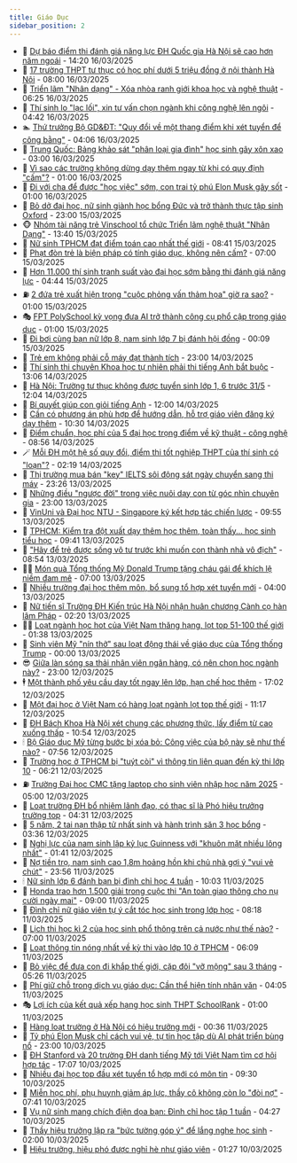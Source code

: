 ```yaml
---
title: Giáo Dục
sidebar_position: 2
---
```


<!-- dantri-giao-duc:START -->
- 🤡 [Dự báo điểm thi đánh giá năng lực ĐH Quốc gia Hà Nội  sẽ cao hơn năm ngoái](https://dantri.com.vn/giao-duc/du-bao-diem-thi-danh-gia-nang-luc-dh-quoc-gia-ha-noi-se-cao-hon-nam-ngoai-20250316211056360.htm) - 14:20 16/03/2025
- 🗽 [17 trường THPT tư thục có học phí dưới 5 triệu đồng ở nội thành Hà Nội](https://dantri.com.vn/giao-duc/17-truong-thpt-tu-thuc-co-hoc-phi-duoi-5-trieu-dong-o-noi-thanh-ha-noi-20250316011012796.htm) - 08:00 16/03/2025
- 🚦 [Triển lãm &quot;Nhân dạng&quot; - Xóa nhòa ranh giới khoa học và nghệ thuật](https://dantri.com.vn/giao-duc/trien-lam-nhan-dang-xoa-nhoa-ranh-gioi-khoa-hoc-va-nghe-thuat-20250316122915097.htm) - 06:25 16/03/2025
- 🌋 [Thí sinh lo &quot;lạc lối&quot;, xin tư vấn chọn ngành khi công nghệ lên ngôi](https://dantri.com.vn/giao-duc/thi-sinh-lo-lac-loi-xin-tu-van-chon-nganh-khi-cong-nghe-len-ngoi-20250316113250694.htm) - 04:42 16/03/2025
- 🏊 [Thứ trưởng Bộ GD&amp;ĐT: &quot;Quy đổi về một thang điểm khi xét tuyển để công bằng&quot;](https://dantri.com.vn/giao-duc/thu-truong-bo-gddt-quy-doi-ve-mot-thang-diem-khi-xet-tuyen-de-cong-bang-20250316092608760.htm) - 04:06 16/03/2025
- 🎃 [Trung Quốc: Bảng khảo sát &quot;phân loại gia đình&quot; học sinh gây xôn xao](https://dantri.com.vn/giao-duc/trung-quoc-bang-khao-sat-phan-loai-gia-dinh-hoc-sinh-gay-xon-xao-20250316100249174.htm) - 03:00 16/03/2025
- 💄 [Vì sao các trường không dừng dạy thêm ngay từ khi có quy định &quot;cấm&quot;?](https://dantri.com.vn/giao-duc/vi-sao-cac-truong-khong-dung-day-them-ngay-tu-khi-co-quy-dinh-cam-20250315233117356.htm) - 01:00 16/03/2025
- 🦅 [Đi với cha để được &quot;học việc&quot; sớm, con trai tỷ phú Elon Musk gây sốt](https://dantri.com.vn/giao-duc/di-voi-cha-de-duoc-hoc-viec-som-con-trai-ty-phu-elon-musk-gay-sot-20250315152130109.htm) - 01:00 16/03/2025
- 🚦 [Bỏ dở đại học, nữ sinh giành học bổng Đức và trở thành thực tập sinh Oxford](https://dantri.com.vn/giao-duc/bo-do-dai-hoc-nu-sinh-gianh-hoc-bong-duc-va-tro-thanh-thuc-tap-sinh-oxford-20250314111615815.htm) - 23:00 15/03/2025
- 🐵 [Nhóm tài năng trẻ Vinschool tổ chức Triển lãm nghệ thuật &quot;Nhân Dạng&quot;](https://dantri.com.vn/giao-duc/nhom-tai-nang-tre-vinschool-to-chuc-trien-lam-nghe-thuat-nhan-dang-20250315202540236.htm) - 13:40 15/03/2025
- 🐘 [Nữ sinh TPHCM đạt điểm toán cao nhất thế giới](https://dantri.com.vn/giao-duc/nu-sinh-tphcm-dat-diem-toan-cao-nhat-the-gioi-20250315152540285.htm) - 08:41 15/03/2025
- 🦏 [Phạt đòn trẻ là biện pháp có tính giáo dục, không nên cấm?](https://dantri.com.vn/giao-duc/phat-don-tre-la-bien-phap-co-tinh-giao-duc-khong-nen-cam-20250315082156697.htm) - 07:00 15/03/2025
- 💼 [Hơn 11.000 thí sinh tranh suất vào đại học sớm bằng thi đánh giá năng lực](https://dantri.com.vn/giao-duc/hon-11000-thi-sinh-tranh-suat-vao-dai-hoc-som-bang-thi-danh-gia-nang-luc-20250315104049541.htm) - 04:44 15/03/2025
- ⛽️ [2 đứa trẻ xuất hiện trong &quot;cuộc phỏng vấn thảm họa&quot; giờ ra sao?](https://dantri.com.vn/giao-duc/2-dua-tre-xuat-hien-trong-cuoc-phong-van-tham-hoa-gio-ra-sao-20250314091621739.htm) - 01:00 15/03/2025
- 🎭 [FPT PolySchool kỳ vọng đưa AI trở thành công cụ phổ cập trong giáo dục](https://dantri.com.vn/giao-duc/fpt-polyschool-ky-vong-dua-ai-tro-thanh-cong-cu-pho-cap-trong-giao-duc-20250314135539589.htm) - 01:00 15/03/2025
- 🎃 [Đi bơi cùng bạn nữ lớp 8, nam sinh lớp 7 bị đánh hội đồng](https://dantri.com.vn/giao-duc/di-boi-cung-ban-nu-lop-8-nam-sinh-lop-7-bi-danh-hoi-dong-20250314222111342.htm) - 00:09 15/03/2025
- 🚀 [Trẻ em không phải cỗ máy đạt thành tích](https://dantri.com.vn/giao-duc/tre-em-khong-phai-co-may-dat-thanh-tich-20250314105932953.htm) - 23:00 14/03/2025
- 👀 [Thí sinh thi chuyên Khoa học tự nhiên phải thi tiếng Anh bắt buộc](https://dantri.com.vn/giao-duc/thi-sinh-thi-chuyen-khoa-hoc-tu-nhien-phai-thi-tieng-anh-bat-buoc-20250314195823218.htm) - 13:06 14/03/2025
- 🌝 [Hà Nội: Trường tư thục không được tuyển sinh lớp 1, 6 trước 31/5](https://dantri.com.vn/giao-duc/ha-noi-truong-tu-thuc-khong-duoc-tuyen-sinh-lop-1-6-truoc-315-20250314182758606.htm) - 12:04 14/03/2025
- 🤗 [Bí quyết giúp con giỏi tiếng Anh](https://dantri.com.vn/giao-duc/bi-quyet-giup-con-gioi-tieng-anh-20250314162050005.htm) - 12:00 14/03/2025
- 🦄 [Cần có phương án phù hợp để hướng dẫn, hỗ trợ giáo viên đăng ký dạy thêm](https://dantri.com.vn/giao-duc/can-co-phuong-an-phu-hop-de-huong-dan-ho-tro-giao-vien-dang-ky-day-them-20250314172632071.htm) - 10:30 14/03/2025
- 🦍 [Điểm chuẩn, học phí của 5 đại học trọng điểm về kỹ thuật - công nghệ](https://dantri.com.vn/giao-duc/diem-chuan-hoc-phi-cua-5-dai-hoc-trong-diem-ve-ky-thuat-cong-nghe-20250314153311749.htm) - 08:56 14/03/2025
- 🪄 [Mỗi ĐH một hệ số quy đổi, điểm thi tốt nghiệp THPT của thí sinh có &quot;loạn&quot;?](https://dantri.com.vn/giao-duc/moi-dh-mot-he-so-quy-doi-diem-thi-tot-nghiep-thpt-cua-thi-sinh-co-loan-20250313223124786.htm) - 02:19 14/03/2025
- 🦆 [Thị trường mua bán &quot;key&quot; IELTS sôi động sát ngày chuyển sang thi máy](https://dantri.com.vn/giao-duc/thi-truong-mua-ban-key-ielts-soi-dong-sat-ngay-chuyen-sang-thi-may-20250314003758239.htm) - 23:26 13/03/2025
- 🚀 [Những điều &quot;ngược đời&quot; trong việc nuôi dạy con từ góc nhìn chuyên gia](https://dantri.com.vn/giao-duc/nhung-dieu-nguoc-doi-trong-viec-nuoi-day-con-tu-goc-nhin-chuyen-gia-20250313151734224.htm) - 23:00 13/03/2025
- 🦒 [VinUni và Đại học NTU - Singapore ký kết hợp tác chiến lược](https://dantri.com.vn/giao-duc/vinuni-va-dai-hoc-ntu-singapore-ky-ket-hop-tac-chien-luoc-20250313161640175.htm) - 09:55 13/03/2025
- 🤡 [TPHCM: Kiểm tra đột xuất dạy thêm học thêm, toàn thấy... học sinh tiểu học](https://dantri.com.vn/giao-duc/tphcm-kiem-tra-dot-xuat-day-them-hoc-them-toan-thay-hoc-sinh-tieu-hoc-20250313163446114.htm) - 09:41 13/03/2025
- 🤔 [&quot;Hãy để trẻ được sống vô tư trước khi muốn con thành nhà vô địch&quot;](https://dantri.com.vn/giao-duc/hay-de-tre-duoc-song-vo-tu-truoc-khi-muon-con-thanh-nha-vo-dich-20250313154639100.htm) - 08:54 13/03/2025
- 🧑‍💻 [Món quà Tổng thống Mỹ Donald Trump tặng cháu gái để khích lệ niềm đam mê](https://dantri.com.vn/giao-duc/mon-qua-tong-thong-my-donald-trump-tang-chau-gai-de-khich-le-niem-dam-me-20250312160224987.htm) - 07:00 13/03/2025
- 🤡 [Nhiều trường đại học thêm môn, bổ sung tổ hợp xét tuyển mới](https://dantri.com.vn/giao-duc/nhieu-truong-dai-hoc-them-mon-bo-sung-to-hop-xet-tuyen-moi-20250312225232197.htm) - 04:00 13/03/2025
- 🧠 [Nữ tiến sĩ Trường ĐH Kiến trúc Hà Nội nhận huân chương Cành cọ hàn lâm Pháp](https://dantri.com.vn/giao-duc/nu-tien-si-truong-dh-kien-truc-ha-noi-nhan-huan-chuong-canh-co-han-lam-phap-20250313091031194.htm) - 02:20 13/03/2025
- 🧑‍💻 [Loạt ngành học hot của Việt Nam thăng hạng, lọt top 51-100 thế giới](https://dantri.com.vn/giao-duc/loat-nganh-hoc-hot-cua-viet-nam-thang-hang-lot-top-51-100-the-gioi-20250313074555433.htm) - 01:38 13/03/2025
- 🧠 [Sinh viên Mỹ &quot;nín thở&quot; sau loạt động thái về giáo dục của Tổng thống Trump](https://dantri.com.vn/giao-duc/sinh-vien-my-nin-tho-sau-loat-dong-thai-ve-giao-duc-cua-tong-thong-trump-20250312215229818.htm) - 00:00 13/03/2025
- 😎 [Giữa làn sóng sa thải nhân viên ngân hàng, có nên chọn học ngành này?](https://dantri.com.vn/giao-duc/giua-lan-song-sa-thai-nhan-vien-ngan-hang-co-nen-chon-hoc-nganh-nay-20250312190504055.htm) - 23:00 12/03/2025
- 🕴 [Một thành phố yêu cầu dạy tốt ngay lên lớp, hạn chế học thêm](https://dantri.com.vn/giao-duc/mot-thanh-pho-yeu-cau-day-tot-ngay-len-lop-han-che-hoc-them-20250312154438151.htm) - 17:02 12/03/2025
- 🧠 [Một đại học ở Việt Nam có hàng loạt ngành lọt top thế giới](https://dantri.com.vn/giao-duc/mot-dai-hoc-o-viet-nam-co-hang-loat-nganh-lot-top-the-gioi-20250312180327546.htm) - 11:17 12/03/2025
- 🚀 [ĐH Bách Khoa Hà Nội xét chung các phương thức, lấy điểm từ cao xuống thấp](https://dantri.com.vn/giao-duc/dh-bach-khoa-ha-noi-xet-chung-cac-phuong-thuc-lay-diem-tu-cao-xuong-thap-20250312175034744.htm) - 10:54 12/03/2025
- 🕯 [Bộ Giáo dục Mỹ từng bước bị xóa bỏ: Công việc của bộ này sẽ như thế nào?](https://dantri.com.vn/giao-duc/bo-giao-duc-my-tung-buoc-bi-xoa-bo-cong-viec-cua-bo-nay-se-nhu-the-nao-20250312144022671.htm) - 07:56 12/03/2025
- 🧰 [Trường học ở TPHCM bị &quot;tuýt còi&quot; vì thông tin liên quan đến kỳ thi lớp 10](https://dantri.com.vn/giao-duc/truong-hoc-o-tphcm-bi-tuyt-coi-vi-thong-tin-lien-quan-den-ky-thi-lop-10-20250312130604304.htm) - 06:21 12/03/2025
- ⛽️ [Trường Đại học CMC tặng laptop cho sinh viên nhập học năm 2025](https://dantri.com.vn/giao-duc/truong-dai-hoc-cmc-tang-laptop-cho-sinh-vien-nhap-hoc-nam-2025-20250312112231915.htm) - 05:00 12/03/2025
- 🤖 [Loạt trường ĐH bổ nhiệm lãnh đạo, có thạc sĩ là Phó hiệu trưởng trường top](https://dantri.com.vn/giao-duc/loat-truong-dh-bo-nhiem-lanh-dao-co-thac-si-la-pho-hieu-truong-truong-top-20250312103538779.htm) - 04:31 12/03/2025
- 🦍 [5 năm, 2 tai nạn thập tử nhất sinh và hành trình săn 3 học bổng](https://dantri.com.vn/giao-duc/5-nam-2-tai-nan-thap-tu-nhat-sinh-va-hanh-trinh-san-3-hoc-bong-20250312100140531.htm) - 03:36 12/03/2025
- 🐘 [Nghị lực của nam sinh lập kỷ lục Guinness với &quot;khuôn mặt nhiều lông nhất&quot;](https://dantri.com.vn/giao-duc/nghi-luc-cua-nam-sinh-lap-ky-luc-guinness-voi-khuon-mat-nhieu-long-nhat-20250311114720268.htm) - 01:41 12/03/2025
- 🌊 [Nợ tiền trọ, nam sinh cao 1,8m hoảng hồn khi chủ nhà gợi ý &quot;vui vẻ chút&quot;](https://dantri.com.vn/giao-duc/no-tien-tro-nam-sinh-cao-18m-hoang-hon-khi-chu-nha-goi-y-vui-ve-chut-20250312053140381.htm) - 23:56 11/03/2025
- 🕯 [Nữ sinh lớp 6 đánh bạn bị đình chỉ học 4 tuần](https://dantri.com.vn/giao-duc/nu-sinh-lop-6-danh-ban-bi-dinh-chi-hoc-4-tuan-20250311164714503.htm) - 10:03 11/03/2025
- 🐎 [Honda trao hơn 1.500 giải trong cuộc thi &quot;An toàn giao thông cho nụ cười ngày mai&quot;](https://dantri.com.vn/giao-duc/honda-trao-hon-1500-giai-trong-cuoc-thi-an-toan-giao-thong-cho-nu-cuoi-ngay-mai-20250311153041566.htm) - 09:00 11/03/2025
- 🐻 [Đình chỉ nữ giáo viên tự ý cắt tóc học sinh trong lớp học](https://dantri.com.vn/giao-duc/dinh-chi-nu-giao-vien-tu-y-cat-toc-hoc-sinh-trong-lop-hoc-20250311143850547.htm) - 08:18 11/03/2025
- 🐎 [Lịch thi học kì 2 của học sinh phổ thông trên cả nước như thế nào?](https://dantri.com.vn/giao-duc/lich-thi-hoc-ki-2-cua-hoc-sinh-pho-thong-tren-ca-nuoc-nhu-the-nao-20250311115603384.htm) - 07:00 11/03/2025
- 🫣 [Loạt thông tin nóng nhất về kỳ thi vào lớp 10 ở TPHCM](https://dantri.com.vn/giao-duc/loat-thong-tin-nong-nhat-ve-ky-thi-vao-lop-10-o-tphcm-20250311130000648.htm) - 06:09 11/03/2025
- 🤭 [Bỏ việc để đưa con đi khắp thế giới, cặp đôi &quot;vỡ mộng&quot; sau 3 tháng](https://dantri.com.vn/giao-duc/bo-viec-de-dua-con-di-khap-the-gioi-cap-doi-vo-mong-sau-3-thang-20250310102224995.htm) - 05:26 11/03/2025
- 🥳 [Phí giữ chỗ trong dịch vụ giáo dục: Cần thể hiện tính nhân văn](https://dantri.com.vn/giao-duc/phi-giu-cho-trong-dich-vu-giao-duc-can-the-hien-tinh-nhan-van-20250311003215905.htm) - 04:05 11/03/2025
- 🎭 [Lợi ích của kết quả xếp hạng học sinh THPT SchoolRank](https://dantri.com.vn/giao-duc/loi-ich-cua-ket-qua-xep-hang-hoc-sinh-thpt-schoolrank-20250310211057755.htm) - 01:00 11/03/2025
- 🥸 [Hàng loạt trường ở Hà Nội có hiệu trưởng mới](https://dantri.com.vn/giao-duc/hang-loat-truong-o-ha-noi-co-hieu-truong-moi-20250310233624312.htm) - 00:36 11/03/2025
- 🦣 [Tỷ phú Elon Musk chỉ cách vui vẻ, tự tin học tập dù AI phát triển bùng nổ](https://dantri.com.vn/giao-duc/ty-phu-elon-musk-chi-cach-vui-ve-tu-tin-hoc-tap-du-ai-phat-trien-bung-no-20250310160338475.htm) - 23:00 10/03/2025
- 🤔 [ĐH Stanford và 20 trường ĐH danh tiếng Mỹ tới Việt Nam tìm cơ hội hợp tác](https://dantri.com.vn/giao-duc/dh-stanford-va-20-truong-dh-danh-tieng-my-toi-viet-nam-tim-co-hoi-hop-tac-20250311090807199.htm) - 17:07 10/03/2025
- 🦣 [Nhiều đại học top đầu xét tuyển tổ hợp mới có môn tin](https://dantri.com.vn/giao-duc/nhieu-dai-hoc-top-dau-xet-tuyen-to-hop-moi-co-mon-tin-20250310161115061.htm) - 09:30 10/03/2025
- 🐲 [Miễn học phí, phụ huynh giảm áp lực, thầy cô không còn lo &quot;đòi nợ&quot;](https://dantri.com.vn/giao-duc/mien-hoc-phi-phu-huynh-giam-ap-luc-thay-co-khong-con-lo-doi-no-20250310133726389.htm) - 07:41 10/03/2025
- 🔭 [Vụ nữ sinh mang chích điện dọa bạn: Đình chỉ học tập 1 tuần](https://dantri.com.vn/giao-duc/vu-nu-sinh-mang-chich-dien-doa-ban-dinh-chi-hoc-tap-1-tuan-20250310105106388.htm) - 04:27 10/03/2025
- 🥷 [Thầy hiệu trưởng lập ra &quot;bức tường góp ý&quot; để lắng nghe học sinh](https://dantri.com.vn/giao-duc/thay-hieu-truong-lap-ra-buc-tuong-gop-y-de-lang-nghe-hoc-sinh-20250309152542216.htm) - 02:00 10/03/2025
- 🎊 [Hiệu trưởng, hiệu phó được nghỉ hè như giáo viên](https://dantri.com.vn/giao-duc/hieu-truong-hieu-pho-duoc-nghi-he-nhu-giao-vien-20250309220751750.htm) - 01:27 10/03/2025<!-- dantri-giao-duc:END -->
